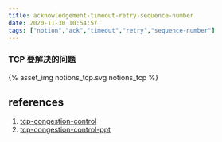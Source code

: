 ```yaml
---
title: acknowledgement-timeout-retry-sequence-number
date: 2020-11-30 10:54:57
tags: ["notion","ack","timeout","retry","sequence-number"]
---
```


### TCP 要解决的问题

{% asset_img notions_tcp.svg notions_tcp %}



## references

1. [tcp-congestion-control](https://www.geeksforgeeks.org/tcp-congestion-control/)
2. [tcp-congestion-control-ppt](https://web.cs.wpi.edu/~rek/Undergrad_Nets/B06/TCP_Congestion_Control.ppt)
